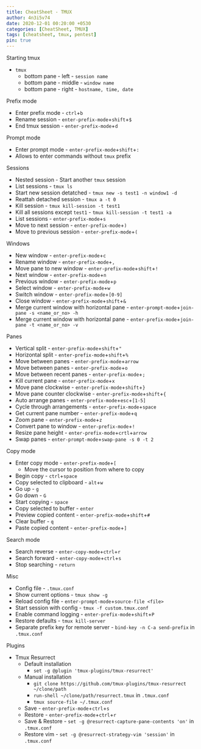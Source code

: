 ```yaml
---
title: CheatSheet - TMUX
author: 4n3i5v74
date: 2020-12-01 00:20:00 +0530
categories: [CheatSheet, TMUX]
tags: [cheatsheet, tmux, pentest]
pin: true
---
```



Starting tmux
- `tmux`
  - bottom pane - left - `session name`
  - bottom pane - middle - `window name`
  - bottom pane - right - `hostname, time, date`

Prefix mode
- Enter prefix mode - `ctrl`+`b`
- Rename session - `enter-prefix-mode`+`shift`+`$`
- End tmux session - `enter-prefix-mode`+`d`

Prompt mode
- Enter prompt mode - `enter-prefix-mode`+`shift`+`:`
- Allows to enter commands without `tmux` prefix

Sessions
- Nested session - Start another `tmux` session
- List sessions - `tmux ls`
- Start new session detatched - `tmux new -s test1 -n window1 -d`
- Reattah detached session - `tmux a -t 0`
- Kill session - `tmux kill-session -t test1`
- Kill all sessions except `test1` - `tmux kill-session -t test1 -a`
- List sessions - `enter-prefix-mode`+`s`
- Move to next session - `enter-prefix-mode`+`)`
- Move to previous session - `enter-prefix-mode`+`(`

Windows
- New window - `enter-prefix-mode`+`c`
- Rename window - `enter-prefix-mode`+`,`
- Move pane to new window - `enter-prefix-mode`+`shift`+`!`
- Next window - `enter-prefix-mode`+`n`
- Previous window - `enter-prefix-mode`+`p`
- Select window - `enter-prefix-mode`+`w`
- Switch window - `enter-prefix-mode`+`[0-9]`
- Close window - `enter-prefix-mode`+`shift`+`&`
- Merge current window with horizontal pane - `enter-prompt-mode`+`join-pane -s <name_or_no> -h`
- Merge current window with horizontal pane - `enter-prefix-mode`+`join-pane -t <name_or_no> -v`

Panes
- Vertical split - `enter-prefix-mode`+`shift`+`"`
- Horizontal split - `enter-prefix-mode`+`shift`+`%`
- Move between panes - `enter-prefix-mode`+`arrow`
- Move between panes - `enter-prefix-mode`+`o`
- Move between recent panes - `enter-prefix-mode`+`;`
- Kill current pane - `enter-prefix-mode`+`x`
- Move pane clockwise - `enter-prefix-mode`+`shift`+`}`
- Move pane counter clockwise - `enter-prefix-mode`+`shift`+`{`
- Auto arrange panes - `enter-prefix-mode`+`esc`+`[1-5]`
- Cycle through arrangements - `enter-prefix-mode`+`space`
- Get current pane number - `enter-prefix-mode`+`q`
- Zoom pane - `enter-prefix-mode`+`z`
- Convert pane to window - `enter-prefix-mode`+`!`
- Resize pane height - `enter-prefix-mode`+`crtl`+`arrow`
- Swap panes - `enter-prompt-mode`+`swap-pane -s 0 -t 2`

Copy mode
- Enter copy mode - `enter-prefix-mode`+`[`
  - Move the cursor to position from where to copy
- Begin copy - `ctrl`+`space`
- Copy selected to clipboard - `alt`+`w`
- Go up - `g`
- Go down - `G`
- Start copying - `space`
- Copy selected to buffer - `enter`
- Preview copied content - `enter-prefix-mode`+`shift`+`#`
- Clear buffer - `q`
- Paste copied content - `enter-prefix-mode`+`]`

Search mode
- Search reverse - `enter-copy-mode`+`ctrl`+`r`
- Search forward - `enter-copy-mode`+`ctrl`+`s`
- Stop searching - `return`

Misc
- Config file - `.tmux.conf`
- Show current options - `tmux show -g`
- Reload config file - `enter-prompt-mode`+`source-file <file>`
- Start session with config - `tmux -f custom.tmux.conf`
- Enable command logging - `enter-prefix-mode`+`shift`+`P`
- Restore defaults - `tmux kill-server`
- Separate prefix key for remote server - `bind-key -n C-a send-prefix` in `.tmux.conf`

Plugins
- Tmux Resurrect
  - Default installation
    - `set -g @plugin 'tmux-plugins/tmux-resurrect'`
  - Manual installation
    - `git clone https://github.com/tmux-plugins/tmux-resurrect ~/clone/path`
    - `run-shell ~/clone/path/resurrect.tmux` in `.tmux.conf`
    - `tmux source-file ~/.tmux.conf`
  - Save - `enter-prefix-mode`+`ctrl`+`s`
  - Restore - `enter-prefix-mode`+`ctrl`+`r`
  - Save & Restore - `set -g @resurrect-capture-pane-contents 'on'` in `.tmux.conf`
  - Restore vim - `set -g @resurrect-strategy-vim 'session'` in `.tmux.conf`

